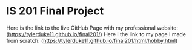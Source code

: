 # IS 201 Final Project

Here is the link to the live GitHub Page with my professional website: (https://tylerduke11.github.io/final201/)
Here i the link to my page I made from scratch: (https://tylerduke11.github.io/final201/html/hobby.html)
